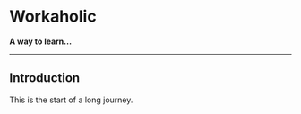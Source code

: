 # Workaholic
__A way to learn...__

----------

## Introduction

This is the start of a long journey.
